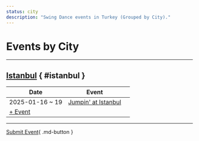 ```yaml
---
status: city
description: "Swing Dance events in Turkey (Grouped by City)."
---
```


# Events by City

---

## <a id=istanbul></a>[Istanbul](#istanbul) { #istanbul }

| Date | Event | |
| --- | --- | --- |
| 2025-01-16 ~ 19 | [Jumpin' at Istanbul](jumpin-at-istanbul-2025.md) |  |
| [+ Event](https://github.com/swingdance/events/issues/new?assignees=&labels=add+event&projects=&template=02-add_entity.yml&title=%5B2024%2Ftr_TR%5D%20Add%20Event%3A%20%3CName%3E&region=tr_TR&province=Istanbul&city=Istanbul&org_id=&date_starts=2024-&date_ends=2024-)

---

[Submit Event](https://github.com/swingdance/events/issues/new?assignees=&labels=add+event&projects=&template=02-add_entity.yml&title=%5Btr_TR%5D%20Add%20Event%3A%20%3CName%3E&region=tr_TR&province=&city=&org_id=2024){ .md-button }
